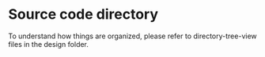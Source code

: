 # Source code directory

To understand how things are organized, please refer to directory-tree-view files in the design folder.
